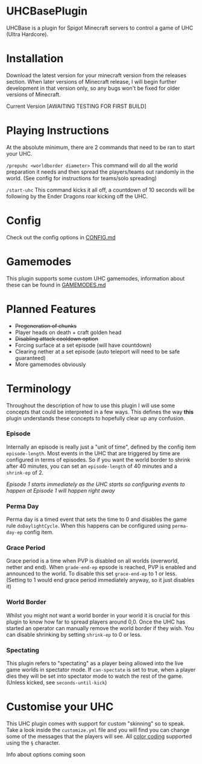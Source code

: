 # UHCBasePlugin
UHCBase is a plugin for Spigot Minecraft servers to control a game of UHC (Ultra Hardcore).

# Installation
Download the latest version for your minecraft version from the releases section. When later versions of Minecraft release, I will begin further development in that version only, so any bugs won't be fixed for older versions of Minecraft.

Current Version
[AWAITING TESTING FOR FIRST BUILD]

# Playing Instructions
At the absolute minimum, there are 2 commands that need to be ran to start your UHC.

`/prepuhc <worldborder diameter>` 
This command will do all the world preparation it needs and then spread the players/teams out randomly in the world. (See config for instructions for teams/solo spreading)

`/start-uhc`
This command kicks it all off, a countdown of 10 seconds will be following by the Ender Dragons roar kicking off the UHC.

# Config
Check out the config options in [CONFIG.md](https://github.com/joeShuff/UHCBasePlugin/blob/main/CONFIG.md)

# Gamemodes
This plugin supports some custom UHC gamemodes, information about these can be found in [GAMEMODES.md](https://github.com/joeShuff/UHCBasePlugin/blob/main/GAMEMODES.md)

# Planned Features
- ~~Pregeneration of chunks~~
- Player heads on death + craft golden head
- ~~Disabling attack cooldown option~~ 
- Forcing surface at a set episode (will have countdown)
- Clearing nether at a set episode (auto teleport will need to be safe guaranteed)
- More gamemodes obviously

# Terminology
Throughout the description of how to use this plugin I will use some concepts that could be interpreted in a few ways. This defines the way **this** plugin understands these concepts to hopefully clear up any confusion.

### Episode
Internally an episode is really just a "unit of time", defined by the config item `episode-length`. Most events in the UHC that are triggered by time are configured in terms of episodes. So if you want the world border to shrink after 40 minutes, you can set an `episode-length` of 40 minutes and a `shrink-ep` of 2.

*Episode 1 starts immediately as the UHC starts so configuring events to happen at Episode 1 will happen right away* 

### Perma Day
Perma day is a timed event that sets the time to 0 and disables the game rule `doDaylightCycle`. When this happens can be configured using `perma-day-ep` config item.

### Grace Period
Grace period is a time when PVP is disabled on all worlds (overworld, nether and end). When `grade-end-ep` epsode is reached, PVP is enabled and announced to the world. To disable this set `grace-end-ep` to 1 or less. (Setting to 1 would end grace period immediately anyway, so it just disables it)

### World Border
Whilst you might not want a world border in your world it is crucial for this plugin to know how far to spread players around 0,0. Once the UHC has started an operator can manually remove the world border if they wish. You can disable shrinking by setting `shrink-ep` to 0 or less.

### Spectating
This plugin refers to "spectating" as a player being allowed into the live game worlds in spectator mode. If `can-spectate` is set to true, when a player dies they will be set into spectator mode to watch the rest of the game. (Unless kicked, see `seconds-until-kick`)

# Customise your UHC
This UHC plugin comes with support for custom "skinning" so to speak. Take a look inside the `customize.yml` file and you will find you can change some of the messages that the players will see. All [color coding](https://minecraft.fandom.com/wiki/Formatting_codes) supported using the `§` character.

Info about options coming soon 